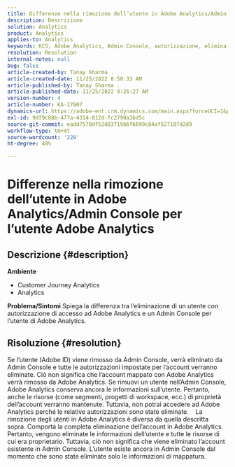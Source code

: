 ```yaml
---
title: Differenze nella rimozione dell’utente in Adobe Analytics/Admin Console per l’utente Adobe Analytics
description: Descrizione
solution: Analytics
product: Analytics
applies-to: Analytics
keywords: KCS, Adobe Analytics, Admin Console, autorizzazione, elimina utente, rimozione utente
resolution: Resolution
internal-notes: null
bug: false
article-created-by: Tanay Sharma .
article-created-date: 11/25/2022 8:50:33 AM
article-published-by: Tanay Sharma .
article-published-date: 11/25/2022 9:26:27 AM
version-number: 4
article-number: KA-17907
dynamics-url: https://adobe-ent.crm.dynamics.com/main.aspx?forceUCI=1&pagetype=entityrecord&etn=knowledgearticle&id=bbe3b632-9e6c-ed11-9561-6045bd006e5a
exl-id: 9df9c88b-477a-4314-812d-fc2790a36d5c
source-git-commit: eadd7570df52d83719b6f6699c84af527107d2d9
workflow-type: tm+mt
source-wordcount: '228'
ht-degree: 48%

---
```


# Differenze nella rimozione dell’utente in Adobe Analytics/Admin Console per l’utente Adobe Analytics

## Descrizione {#description}

<b>Ambiente</b>
- Customer Journey Analytics
- Analytics



<b>Problema/Sintomi</b>
Spiega la differenza tra l’eliminazione di un utente con autorizzazione di accesso ad Adobe Analytics e un Admin Console per l’utente di Adobe Analytics.


## Risoluzione {#resolution}


Se l’utente (Adobe ID) viene rimosso da Admin Console, verrà eliminato da Admin Console e tutte le autorizzazioni impostate per l’account verranno eliminate.
Ciò non significa che l’account mappato con Adobe Analytics verrà rimosso da Adobe Analytics. Se rimuovi un utente nell’Admin Console, Adobe Analytics conserva ancora le informazioni sull’utente.
Pertanto, anche le risorse (come segmenti, progetti di workspace, ecc.) di proprietà dell’account verranno mantenute. Tuttavia, non potrai accedere ad Adobe Analytics perché le relative autorizzazioni sono state eliminate.
  
La rimozione degli utenti in Adobe Analytics è diversa da quella descritta sopra. Comporta la completa eliminazione dell’account in Adobe Analytics.
Pertanto, vengono eliminate le informazioni dell’utente e tutte le risorse di cui era proprietario. Tuttavia, ciò non significa che viene eliminato l’account esistente in Admin Console. L’utente esiste ancora in Admin Console dal momento che sono state eliminate solo le informazioni di mappatura.

